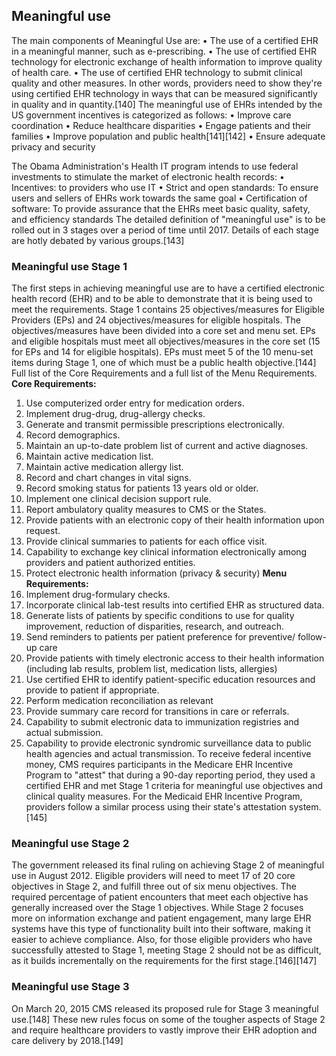 ## Meaningful use
The main components of Meaningful Use are:
• The use of a certified EHR in a meaningful manner, such as e-prescribing.
• The use of certified EHR technology for electronic exchange of health information to improve quality of health care.
• The use of certified EHR technology to submit clinical quality and other measures.
In other words, providers need to show they're using certified EHR technology in ways that can be measured significantly in quality and in quantity.[140]
The meaningful use of EHRs intended by the US government incentives is categorized as follows:
• Improve care coordination
• Reduce healthcare disparities
• Engage patients and their families
• Improve population and public health[141][142]
• Ensure adequate privacy and security


The Obama Administration's Health IT program intends to use federal investments to stimulate the market of electronic health records:
• Incentives: to providers who use IT
• Strict and open standards: To ensure users and sellers of EHRs work towards the same goal
• Certification of software: To provide assurance that the EHRs meet basic quality, safety, and efficiency standards
The detailed definition of "meaningful use" is to be rolled out in 3 stages over a period of time until 2017. Details of each stage are hotly debated by various groups.[143]
### Meaningful use Stage 1
The first steps in achieving meaningful use are to have a certified electronic health record (EHR) and to be able to demonstrate that it is being used to meet the requirements. Stage 1 contains 25 objectives/measures for Eligible Providers (EPs) and 24 objectives/measures for eligible hospitals. The objectives/measures have been divided into a core set and menu set. EPs and eligible hospitals must meet all objectives/measures in the core set (15 for EPs and 14 for eligible hospitals). EPs must meet 5 of the 10 menu-set items during Stage 1, one of which must be a public health objective.[144]
Full list of the Core Requirements and a full list of the Menu Requirements.
__Core Requirements:__
1. Use computerized order entry for medication orders.
2. Implement drug-drug, drug-allergy checks.
3. Generate and transmit permissible prescriptions electronically.
4. Record demographics.
5. Maintain an up-to-date problem list of current and active diagnoses.
6. Maintain active medication list.
7. Maintain active medication allergy list.
8. Record and chart changes in vital signs.
9. Record smoking status for patients 13 years old or older.
10. Implement one clinical decision support rule.
11. Report ambulatory quality measures to CMS or the States.
12. Provide patients with an electronic copy of their health information upon request.
13. Provide clinical summaries to patients for each office visit.
14. Capability to exchange key clinical information electronically among providers and patient authorized entities.
15. Protect electronic health information (privacy & security)
__Menu Requirements:__
1. Implement drug-formulary checks.
2. Incorporate clinical lab-test results into certified EHR as structured data.
3. Generate lists of patients by specific conditions to use for quality improvement, reduction of disparities, research, and outreach.
4. Send reminders to patients per patient preference for preventive/ follow-up care
5. Provide patients with timely electronic access to their health information (including lab results, problem list, medication lists, allergies)
6. Use certified EHR to identify patient-specific education resources and provide to patient if appropriate.
7. Perform medication reconciliation as relevant
8. Provide summary care record for transitions in care or referrals.
9. Capability to submit electronic data to immunization registries and actual submission.
10. Capability to provide electronic syndromic surveillance data to public health agencies and actual transmission.
To receive federal incentive money, CMS requires participants in the Medicare EHR Incentive Program to "attest" that during a 90-day reporting period, they used a certified EHR and met Stage 1 criteria for meaningful use objectives and clinical quality measures. For the Medicaid EHR Incentive Program, providers follow a similar process using their state's attestation system.[145]
### Meaningful use Stage 2
The government released its final ruling on achieving Stage 2 of meaningful use in August 2012. Eligible providers will need to meet 17 of 20 core objectives in Stage 2, and fulfill three out of six menu objectives. The required percentage of patient encounters that meet each objective has generally increased over the Stage 1 objectives.
While Stage 2 focuses more on information exchange and patient engagement, many large EHR systems have this type of functionality built into their software, making it easier to achieve compliance. Also, for those eligible providers who have successfully attested to Stage 1, meeting Stage 2 should not be as difficult, as it builds incrementally on the requirements for the first stage.[146][147]
### Meaningful use Stage 3
On March 20, 2015 CMS released its proposed rule for Stage 3 meaningful use.[148] These new rules focus on some of the tougher aspects of Stage 2 and require healthcare providers to vastly improve their EHR adoption and care delivery by 2018.[149]
